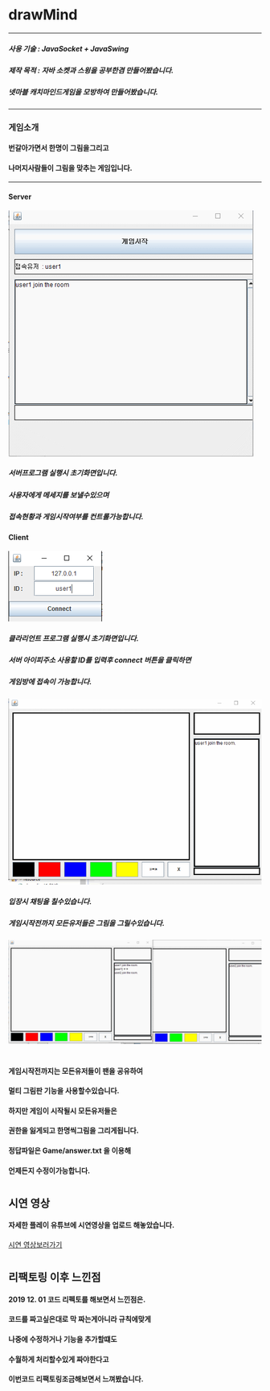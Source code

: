 # drawMind

---------------------------------------
##### 사용 기술 : JavaSocket + JavaSwing 
##### 제작 목적 : 자바 소켓과 스윙을 공부한겸 만들어봤습니다.
##### 넷마블 캐치마인드게임을 모방하여 만들어봤습니다.
---------------------------------------

### 게임소개

#### 번갈아가면서 한명이 그림을그리고 
#### 나머지사람들이 그림을 맞추는 게임입니다.

---------------------------------------

#### Server
![img1](./resource/drawserver1.gif)

##### 서버프로그램 실행시 초기화면입니다.
##### 사용자에게 메세지를 보낼수있으며
##### 접속현황과 게임시작여부를 컨트롤가능합니다.

#### Client
![img2](./resource/drawclient1.PNG)

##### 클라리언트 프로그램 실행시 초기화면입니다.
##### 서버 아이피주소 사용할 ID를 입력후 connect 버튼을 클릭하면
##### 게임방에 접속이 가능합니다.

![img3](./resource/drawclient2.gif)
##### 입장시 채팅을 칠수있습니다.
##### 게임시작전까지 모든유저들은 그림을 그릴수있습니다.

![img3](./resource/drawclient3.gif)

# 
# 
# 

#### 게임시작전까지는 모든유저들이 팬을 공유하여
#### 멀티 그림판 기능을 사용할수있습니다.
#### 하지만 게임이 시작될시 모든유저들은
#### 권한을 잃게되고 한명씩그림을 그리게됩니다.
#### 정답파일은 Game/answer.txt 을 이용해 
#### 언제든지 수정이가능합니다.
#
#
#

## 시연 영상
#### 자세한 플레이 유튜브에 시연영상을 업로드 해놓았습니다.
[시연 영상보러가기](https://www.youtube.com/watch?v=acnotbCLT2o "시연영상")

#
#
#
## 리팩토링 이후 느낀점
#### 2019 12. 01 코드 리펙토를 해보면서 느낀점은.
#### 코드를 짜고싶은대로 막 짜는게아니라 규칙에맞게
#### 나중에 수정하거나 기능을 추가할떄도
#### 수월하게 처리할수있게 짜야한다고 
#### 이번코드 리팩토링조금해보면서 느껴봤습니다.

